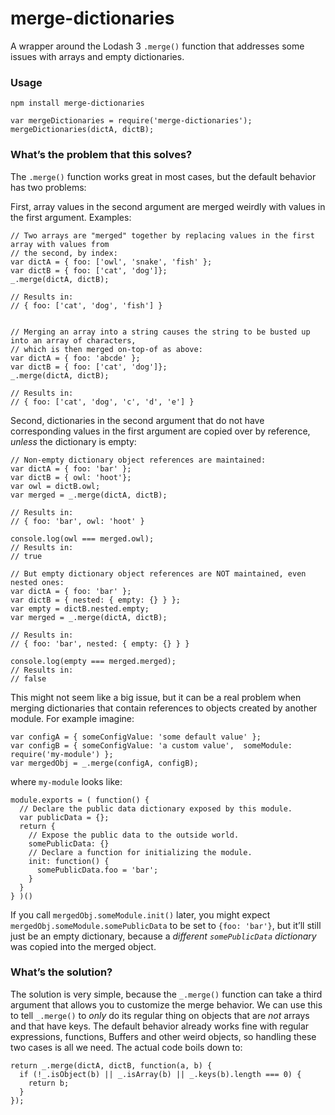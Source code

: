 # merge-dictionaries

A wrapper around the Lodash 3 `.merge()` function that addresses some issues with arrays and empty dictionaries.

### Usage

```
npm install merge-dictionaries
```

```
var mergeDictionaries = require('merge-dictionaries');
mergeDictionaries(dictA, dictB);
```

### What&rsquo;s the problem that this solves?

The `.merge()` function works great in most cases, but the default behavior has two problems:

First, array values in the second argument are merged weirdly with values in the first argument.  Examples:

```
// Two arrays are "merged" together by replacing values in the first array with values from
// the second, by index:
var dictA = { foo: ['owl', 'snake', 'fish' };
var dictB = { foo: ['cat', 'dog']};
_.merge(dictA, dictB);

// Results in:
// { foo: ['cat', 'dog', 'fish'] }


// Merging an array into a string causes the string to be busted up into an array of characters,
// which is then merged on-top-of as above:
var dictA = { foo: 'abcde' };
var dictB = { foo: ['cat', 'dog']};
_.merge(dictA, dictB);

// Results in:
// { foo: ['cat', 'dog', 'c', 'd', 'e'] }
```

Second, dictionaries in the second argument that do not have corresponding values in the first argument are copied over by reference, _unless_ the dictionary is empty:

```
// Non-empty dictionary object references are maintained:
var dictA = { foo: 'bar' };
var dictB = { owl: 'hoot'};
var owl = dictB.owl;
var merged = _.merge(dictA, dictB);

// Results in:
// { foo: 'bar', owl: 'hoot' }

console.log(owl === merged.owl);
// Results in:
// true

// But empty dictionary object references are NOT maintained, even nested ones:
var dictA = { foo: 'bar' };
var dictB = { nested: { empty: {} } };
var empty = dictB.nested.empty;
var merged = _.merge(dictA, dictB);

// Results in:
// { foo: 'bar', nested: { empty: {} } }

console.log(empty === merged.merged);
// Results in:
// false
```

This might not seem like a big issue, but it can be a real problem when merging dictionaries that contain references to objects created by another module.  For example imagine:

```
var configA = { someConfigValue: 'some default value' };
var configB = { someConfigValue: 'a custom value',  someModule: require('my-module') };
var mergedObj = _.merge(configA, configB);
```

where `my-module` looks like:

```
module.exports = ( function() {
  // Declare the public data dictionary exposed by this module.
  var publicData = {};
  return {
    // Expose the public data to the outside world.
    somePublicData: {}
    // Declare a function for initializing the module.
    init: function() {
      somePublicData.foo = 'bar';
    }
  }
} )()
```

If you call `mergedObj.someModule.init()` later, you might expect `mergedObj.someModule.somePublicData` to be set to `{foo: 'bar'}`, but it&rsquo;ll still just be an empty dictionary, because a _different `somePublicData` dictionary_ was copied into the merged object.

### What&rsquo;s the solution?

The solution is very simple, because the `_.merge()` function can take a third argument that allows you to customize the merge behavior.  We can use this to tell `_.merge()` to _only_ do its regular thing on objects that are _not_ arrays and that have keys.  The default behavior already works fine with regular expressions, functions, Buffers and other weird objects, so handling these two cases is all we need.  The actual code boils down to:

```
return _.merge(dictA, dictB, function(a, b) {
  if (!_.isObject(b) || _.isArray(b) || _.keys(b).length === 0) {
    return b;
  }
});
```
